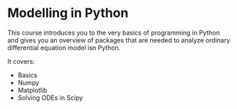 # Modelling in Python
This course introduces you to the very basics of programming in Python and gives you an overview of packages that are needed to analyze ordinary differential equation model isn Python.

It covers:

- Basics
- Numpy
- Matplotlib
- Solving ODEs in Scipy
